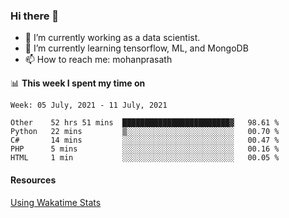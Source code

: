 ### Hi there 👋

- 🔭 I’m currently working as a data scientist.
- 🌱 I’m currently learning tensorflow, ML, and MongoDB
- 📫 How to reach me: mohanprasath

📊 **This week I spent my time on**
<!--START_SECTION:waka-->
```text
Week: 05 July, 2021 - 11 July, 2021

Other    52 hrs 51 mins  ████████████████████████▓   98.61 % 
Python   22 mins         ▒░░░░░░░░░░░░░░░░░░░░░░░░   00.70 % 
C#       14 mins         ░░░░░░░░░░░░░░░░░░░░░░░░░   00.47 % 
PHP      5 mins          ░░░░░░░░░░░░░░░░░░░░░░░░░   00.16 % 
HTML     1 min           ░░░░░░░░░░░░░░░░░░░░░░░░░   00.05 % 
```
<!--END_SECTION:waka-->

#### Resources
[Using Wakatime Stats](https://github.com/marketplace/actions/waka-readme)
